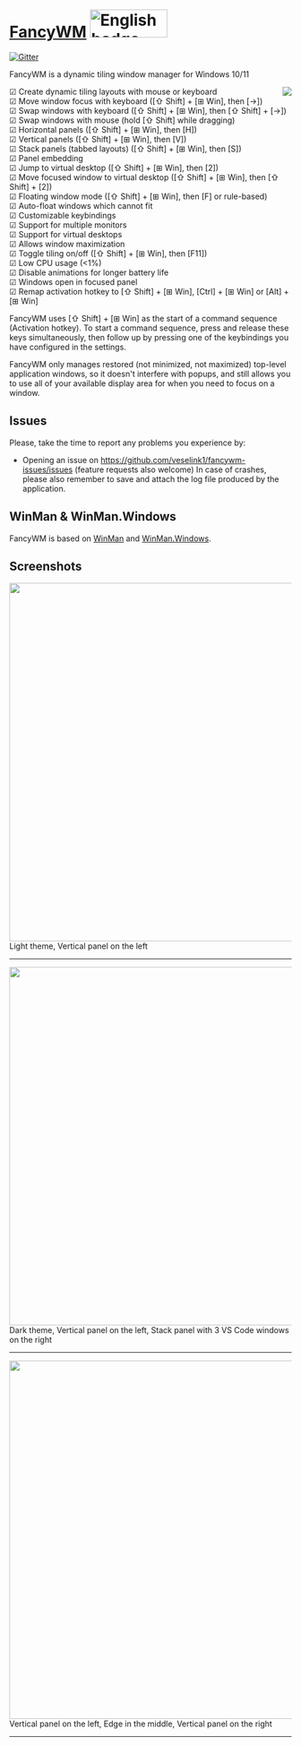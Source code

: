 # [FancyWM](https://www.microsoft.com/store/apps/9P1741LKHQS9) <a href='//www.microsoft.com/store/apps/9p1741lkhqs9?cid=storebadge&ocid=badge'><img src='https://developer.microsoft.com/store/badges/images/English_get-it-from-MS.png' alt='English badge' width="138" height="50"/></a>

[![Gitter](https://badges.gitter.im/FancyWM/community.svg)](https://gitter.im/FancyWM/community?utm_source=badge&utm_medium=badge&utm_campaign=pr-badge)

FancyWM is a dynamic tiling window manager for Windows 10/11

<img align="right" src="https://store-images.s-microsoft.com/image/apps.53415.14517052119257390.d950e654-2004-4878-b902-94902f8f7a45.af24879e-636a-494c-ba1d-6ff7f858630b?background=transparent&w=175&h=175&format=jpg">

☑ Create dynamic tiling layouts with mouse or keyboard <br>
☑ Move window focus with keyboard ([⇧ Shift] + [⊞ Win], then [→]) <br>
☑ Swap windows with keyboard ([⇧ Shift] + [⊞ Win], then [⇧ Shift] + [→]) <br>
☑ Swap windows with mouse (hold [⇧ Shift] while dragging) <br>
☑ Horizontal panels ([⇧ Shift] + [⊞ Win], then [H]) <br>
☑ Vertical panels ([⇧ Shift] + [⊞ Win], then [V]) <br>
☑ Stack panels (tabbed layouts) ([⇧ Shift] + [⊞ Win], then [S]) <br>
☑ Panel embedding <br>
☑ Jump to virtual desktop ([⇧ Shift] + [⊞ Win], then [2]) <br>
☑ Move focused window to virtual desktop ([⇧ Shift] + [⊞ Win], then [⇧ Shift] + [2]) <br>
☑ Floating window mode ([⇧ Shift] + [⊞ Win], then [F] or rule-based) <br>
☑ Auto-float windows which cannot fit <br>
☑ Customizable keybindings <br>
☑ Support for multiple monitors <br>
☑ Support for virtual desktops <br>
☑ Allows window maximization <br>
☑ Toggle tiling on/off ([⇧ Shift] + [⊞ Win], then [F11]) <br>
☑ Low CPU usage (<1%) <br>
☑ Disable animations for longer battery life <br>
☑ Windows open in focused panel <br>
☑ Remap activation hotkey to [⇧ Shift] + [⊞ Win], [Ctrl] + [⊞ Win] or [Alt] + [⊞ Win] <br>

FancyWM uses [⇧ Shift] + [⊞ Win] as the start of a command sequence (Activation hotkey). To start a command sequence, press and release these keys simultaneously, then follow up by pressing one of the keybindings you have configured in the settings.

FancyWM only manages restored (not minimized, not maximized) top-level application windows, so it doesn't interfere with popups, and still allows you to use all of your available display area for when you need to focus on a window.

## Issues
Please, take the time to report any problems you experience by:
- Opening an issue on https://github.com/veselink1/fancywm-issues/issues (feature requests also welcome)
In case of crashes, please also remember to save and attach the log file produced by the application.

## WinMan & WinMan.Windows
FancyWM is based on [WinMan](https://github.com/veselink1/winman) and [WinMan.Windows](https://github.com/veselink1/winman-windows).

## Screenshots
<img src="https://store-images.s-microsoft.com/image/apps.47394.14517052119257390.5224238b-c5af-4852-a39a-2732c3935e69.60fa12a6-ac5a-47cb-9501-2ca7964d972d?w=1280&h=720&q=90&mode=letterbox&format=jpg" width="640">
Light theme, Vertical panel on the left

---

<img src="https://store-images.s-microsoft.com/image/apps.11856.14517052119257390.5224238b-c5af-4852-a39a-2732c3935e69.81bfbc4c-0b20-4b1e-a1b5-b8e6fa13f8a6?w=1280&h=720&q=90&mode=letterbox&format=jpg" width="640">
Dark theme, Vertical panel on the left, Stack panel with 3 VS Code windows on the right

---

<img src="https://store-images.s-microsoft.com/image/apps.11856.14517052119257390.5224238b-c5af-4852-a39a-2732c3935e69.81bfbc4c-0b20-4b1e-a1b5-b8e6fa13f8a6?w=1280&h=720&q=90&mode=letterbox&format=jpg" width="640">
Vertical panel on the left, Edge in the middle, Vertical panel on the right

---
